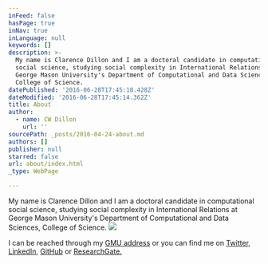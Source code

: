 ```yaml
---
inFeed: false
hasPage: true
inNav: true
inLanguage: null
keywords: []
description: >-
  My name is Clarence Dillon and I am a doctoral candidate in computational
  social science, studying social complexity in International Relations at
  George Mason University's Department of Computational and Data Sciences,
  College of Science. 
datePublished: '2016-06-28T17:45:18.428Z'
dateModified: '2016-06-28T17:45:14.362Z'
title: About
author:
  - name: CW Dillon
    url: ''
sourcePath: _posts/2016-04-24-about.md
authors: []
publisher: null
starred: false
url: about/index.html
_type: WebPage

---
```

My name is Clarence Dillon and I am a doctoral candidate in computational social science, studying social complexity in International Relations at George Mason University's Department of Computational and Data Sciences, College of Science. ![](https://s3-us-west-2.amazonaws.com/the-grid-img/p/54859b554a9e9305e01fa5f816cd3503cda56bb9.jpg)

I can be reached through my [GMU address][0] or you can find me on [Twitter][1], [LinkedIn][2], [GitHub][3] or [ResearchGate. ][4]

[0]: mailto:cdillon2@gmu.edu
[1]: https://twitter.com/CWDillon
[2]: https://www.linkedin.com/in/cwdillon
[3]: https://github.com/usuallycwdillon
[4]: researchgate.net/profile/Clarence_Dillon